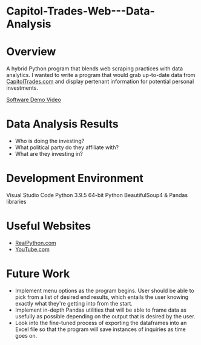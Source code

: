 # Capitol-Trades-Web---Data-Analysis

# Overview

A hybrid Python program that blends web scraping practices with data analytics. I wanted to write a program that would grab up-to-date data from [CapitolTrades.com](https://www.capitoltrades.com/trades?page=1&pageSize=25) and display pertenant information for potential personal investments.



[Software Demo Video](https://youtu.be/simJWWu3zLY)

# Data Analysis Results

* Who is doing the investing?
* What political party do they affiliate with?
* What are they investing in?

# Development Environment

Visual Studio Code
Python 3.9.5 64-bit
Python BeautifulSoup4 & Pandas libraries

# Useful Websites

* [RealPython.com](https://realpython.com/beautiful-soup-web-scraper-python/)
* [YouTube.com](https://www.youtube.com/watch?v=m-koIYWCaIo)

# Future Work

* Implement menu options as the program begins. User should be able to pick from a list of desired end results, which entails the user knowing exactly what they're getting into from the start.
* Implement in-depth Pandas utilities that will be able to frame data as usefully as possible depending on the output that is desired by the user.
* Look into the fine-tuned process of exporting the dataframes into an Excel file so that the program will save instances of inquiries as time goes on. 
